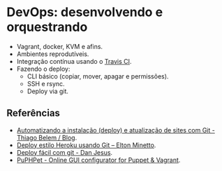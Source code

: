DevOps: desenvolvendo e orquestrando
====================================

* Vagrant, docker, KVM e afins.
* Ambientes reprodutíveis.
* Integração contínua usando o [Travis CI](http://travis-ci.org/).
* Fazendo o deploy:
  * CLI básico (copiar, mover, apagar e permissões).
  * SSH e rsync.
  * Deploy via git.

Referências
-----------

* [Automatizando a instalação (deploy) e atualização de sites com Git - Thiago Belem / Blog](http://blog.thiagobelem.net/automatizando-a-instalacao-deploy-e-atualizacao-de-sites-com-git/). 
* [Deploy estilo Heroku usando Git – Elton Minetto](http://eltonminetto.net/blog/2013/11/11/deploy-estilo-heroku-usando-git/).
* [Deploy fácil com git - Dan Jesus](https://danjesus.github.io/blog/deploy-facil-com-git/).
* [PuPHPet - Online GUI configurator for Puppet & Vagrant](https://puphpet.com/).
